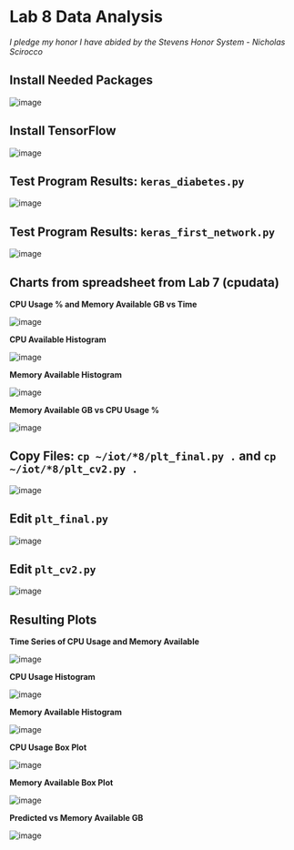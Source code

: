 # Lab 8 Data Analysis

*I pledge my honor I have abided by the Stevens Honor System - Nicholas Scirocco*

## Install Needed Packages

![image](https://github.com/user-attachments/assets/eb30a132-667f-40d3-9e91-f43c419498e3)

## Install TensorFlow

![image](https://github.com/user-attachments/assets/cdca3091-48cd-46ed-b3ef-0458c2f1c9b5)

## Test Program Results: `keras_diabetes.py`

![image](https://github.com/user-attachments/assets/47616468-ef4a-4617-aae3-6efdbe34c822)


## Test Program Results: `keras_first_network.py`

![image](https://github.com/user-attachments/assets/f36af2a1-c1d5-43f1-bee4-a29442e52af0)

## Charts from spreadsheet from Lab 7 (cpudata)

**CPU Usage % and Memory Available GB vs Time**

![image](https://github.com/user-attachments/assets/e73f2d5c-22ce-4f53-a275-7093f2a0a248)

**CPU Available Histogram**

![image](https://github.com/user-attachments/assets/b06a86dd-11de-49c4-b293-9d1e7f570429)

**Memory Available Histogram**

![image](https://github.com/user-attachments/assets/27c68154-d4fc-4dde-81df-ee01525a918a)

**Memory Available GB vs CPU Usage %**

![image](https://github.com/user-attachments/assets/baf241db-ce1f-4e6c-b405-6335eef819ce)

## Copy Files: `cp ~/iot/*8/plt_final.py .`  and `cp ~/iot/*8/plt_cv2.py .`

![image](https://github.com/user-attachments/assets/58ce5bd9-5ff5-4d43-9d6d-28808fb89cdf)

## Edit `plt_final.py`

![image](https://github.com/user-attachments/assets/e3032be5-0f75-44ac-b40b-e10dab1af2eb)

## Edit `plt_cv2.py`

![image](https://github.com/user-attachments/assets/533cf03d-70d9-42e0-b087-53ba3ad7b893)

## Resulting Plots

**Time Series of CPU Usage and Memory Available**

![image](https://github.com/user-attachments/assets/319d301c-ba01-4760-8be4-de5124c6bf4b)

**CPU Usage Histogram**

![image](https://github.com/user-attachments/assets/bec4ad7e-8497-4365-89d8-3b0eff6046b8)

**Memory Available Histogram**

![image](https://github.com/user-attachments/assets/5a09c325-a946-4fee-8aa9-783cb7af5dd4)

**CPU Usage Box Plot**

![image](https://github.com/user-attachments/assets/7c603cd4-38a3-4f0a-a47e-e863b912f189)

**Memory Available Box Plot**

![image](https://github.com/user-attachments/assets/1cd56ab7-a9b6-4150-9e6e-1c67dd2cadd3)

**Predicted vs Memory Available GB**

![image](https://github.com/user-attachments/assets/70b6875a-c65e-4c8e-8e5f-9b48e3cf883b)

